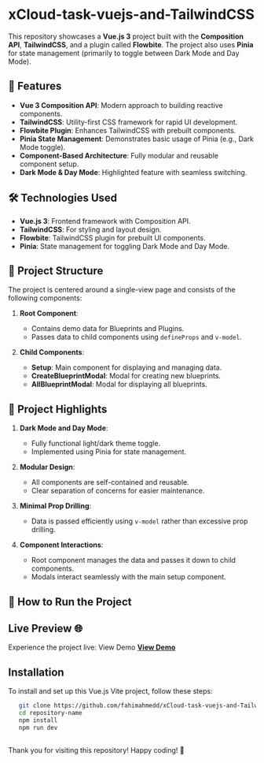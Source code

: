 # xCloud-task-vuejs-and-TailwindCSS

This repository showcases a **Vue.js 3** project built with the **Composition API**, **TailwindCSS**, and a plugin called **Flowbite**. The project also uses **Pinia** for state management (primarily to toggle between Dark Mode and Day Mode).

## 🌟 Features

- **Vue 3 Composition API**: Modern approach to building reactive components.
- **TailwindCSS**: Utility-first CSS framework for rapid UI development.
- **Flowbite Plugin**: Enhances TailwindCSS with prebuilt components.
- **Pinia State Management**: Demonstrates basic usage of Pinia (e.g., Dark Mode toggle).
- **Component-Based Architecture**: Fully modular and reusable component setup.
- **Dark Mode & Day Mode**: Highlighted feature with seamless switching.

## 🛠️ Technologies Used

- **Vue.js 3**: Frontend framework with Composition API.
- **TailwindCSS**: For styling and layout design.
- **Flowbite**: TailwindCSS plugin for prebuilt UI components.
- **Pinia**: State management for toggling Dark Mode and Day Mode.

  
## 📂 Project Structure

The project is centered around a single-view page and consists of the following components:

1. **Root Component**:
   - Contains demo data for Blueprints and Plugins.
   - Passes data to child components using `defineProps` and `v-model`.

2. **Child Components**:
   - **Setup**: Main component for displaying and managing data.
   - **CreateBlueprintModal**: Modal for creating new blueprints.
   - **AllBlueprintModal**: Modal for displaying all blueprints.

## 🎯 Project Highlights

1. **Dark Mode and Day Mode**:
   - Fully functional light/dark theme toggle.
   - Implemented using Pinia for state management.
   
2. **Modular Design**:
   - All components are self-contained and reusable.
   - Clear separation of concerns for easier maintenance.

3. **Minimal Prop Drilling**:
   - Data is passed efficiently using `v-model` rather than excessive prop drilling.

4. **Component Interactions**:
   - Root component manages the data and passes it down to child components.
   - Modals interact seamlessly with the main setup component.

## 🚀 How to Run the Project

## Live Preview 🌐
Experience the project live: View Demo
[**View Demo**](https://xcloud-task.netlify.app/)


## Installation
 To install and set up this Vue.js Vite project, follow these steps:

```bash
   git clone https://github.com/fahimahmedd/xCloud-task-vuejs-and-TailwindCSS.git
   cd repository-name
   npm install
   npm run dev
```

## 
Thank you for visiting this repository! Happy coding! 🎉
